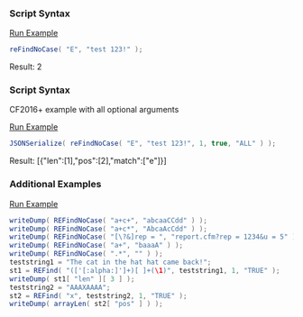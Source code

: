 ### Script Syntax



<a href="https://try.boxlang.io/?code=eJwrSnXLzEvxy3dOLE7VUFByVdJRUCpJLS5RMDQyVlRS0LTmAgC4MAkY" target="_blank">Run Example</a>

```java
reFindNoCase( "E", "test 123!" );

```

Result: 2

### Script Syntax

CF2016+ example with all optional arguments

<a href="https://try.boxlang.io/?code=eJzzCvb3C04tykzMyaxK1VAoSnXLzEvxy3dOLAbylFyVdBSUSlKLSxQMjYwVgRxDHYWSotJUoKijj4%2BSgqaCpjUXAMLsEn0%3D" target="_blank">Run Example</a>

```java
JSONSerialize( reFindNoCase( "E", "test 123!", 1, true, "ALL" ) );

```

Result: [{"len":[1],"pos":[2],"match":["e"]}]

### Additional Examples

<a href="https://try.boxlang.io/?code=eJyNjsFLwzAYxe%2F7Kz5z2Fo7Bs30siEj1HkSD2OCkOXwNY22uKYlyZj%2B937ZPGyCOkjII7z3fm%2FvmmDud22fwGr50NjqqSvQmwQYZjpjY3pLjVgUVcUghXQ%2B2P%2BVuI4JQQmhL0nIzWKonOnhDmKQVOfCRL%2B2i%2BNnzqc3wx2J2wvgsaFERPGvd3KY%2BW0LxgcfXGPf8jhjXRvQGKCxEEjWJOPV2BooUb9fsfnAh2g9llJdIkdyhtu%2BxpkaqSyVoLJkk6cEOSkfAx22Xj0v2Y91VCeBbY1loCRMQZ3P4nGWEOKFrjjQ%2BSn94wzDf8egc%2Fj5aGwEcgL2nWeRFW1fc4uWkg%3D%3D" target="_blank">Run Example</a>

```java
writeDump( REFindNoCase( "a+c+", "abcaaCCdd" ) );
writeDump( REFindNoCase( "a+c*", "AbcaAcCdd" ) );
writeDump( REFindNoCase( "[\?&]rep = ", "report.cfm?rep = 1234&u = 5" ) );
writeDump( REFindNoCase( "a+", "baaaA" ) );
writeDump( REFindNoCase( ".*", "" ) );
teststring1 = "The cat in the hat hat came back!";
st1 = REFind( "(['[:alpha:]']+)[ ]+(\1)", teststring1, 1, "TRUE" );
writeDump( st1[ "len" ][ 3 ] );
teststring2 = "AAAXAAAA";
st2 = REFind( "x", teststring2, 1, "TRUE" );
writeDump( arrayLen( st2[ "pos" ] ) );

```


